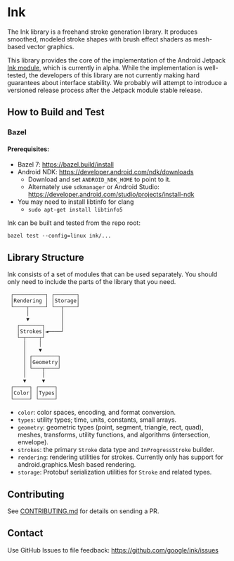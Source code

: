 # Ink

The Ink library is a freehand stroke generation library. It produces smoothed,
modeled stroke shapes with brush effect shaders as mesh-based vector graphics.

This library provides the core of the implementation of the Android Jetpack
[Ink module](https://developer.android.com/jetpack/androidx/releases/ink), which
is currently in alpha. While the implementation is well-tested, the developers
of this library are not currently making hard guarantees about interface
stability. We probably will attempt to introduce a versioned release process
after the Jetpack module stable release.

## How to Build and Test

### Bazel

#### Prerequisites:

*   Bazel 7: https://bazel.build/install
*   Android NDK: https://developer.android.com/ndk/downloads
    *   Download and set `ANDROID_NDK_HOME` to point to it.
    *   Alternately use `sdkmanager` or Android Studio:
        https://developer.android.com/studio/projects/install-ndk
*   You may need to install libtinfo for clang
    *   `sudo apt-get install libtinfo5`

Ink can be built and tested from the repo root:

```shell
bazel test --config=linux ink/...
```

## Library Structure

Ink consists of a set of modules that can be used separately. You should only
need to include the parts of the library that you need.

```
 ┌──────────┐ ┌───────┐
 │Rendering │ │Storage│
 └────┬─────┘ └──┬────┘
      │          │
      ▼          │
   ┌───────┐     │
   │Strokes│◄────┘
   └─┬────┬┘
     │    │
     │    ▼
     │ ┌────────┐
     │ │Geometry│
     │ └───┬────┘
     │     │
     ▼     ▼
 ┌─────┐ ┌─────┐
 │Color│ │Types│
 └─────┘ └─────┘
```

*   `color`: color spaces, encoding, and format conversion.
*   `types`: utility types; time, units, constants, small arrays.
*   `geometry`: geometric types (point, segment, triangle, rect, quad), meshes,
    transforms, utility functions, and algorithms (intersection, envelope).
*   `strokes`: the primary `Stroke` data type and `InProgressStroke` builder.
*   `rendering`: rendering utilities for strokes. Currently only has support for
    android.graphics.Mesh based rendering.
*   `storage`: Protobuf serialization utilities for `Stroke` and related types.

## Contributing

See [CONTRIBUTING.md](CONTRIBUTING.md) for details on sending a PR.

## Contact

Use GitHub Issues to file feedback: https://github.com/google/ink/issues
